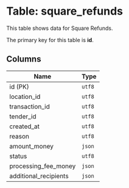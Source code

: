 # Table: square_refunds

This table shows data for Square Refunds.

The primary key for this table is **id**.

## Columns

| Name          | Type          |
| ------------- | ------------- |
|id (PK)|`utf8`|
|location_id|`utf8`|
|transaction_id|`utf8`|
|tender_id|`utf8`|
|created_at|`utf8`|
|reason|`utf8`|
|amount_money|`json`|
|status|`utf8`|
|processing_fee_money|`json`|
|additional_recipients|`json`|